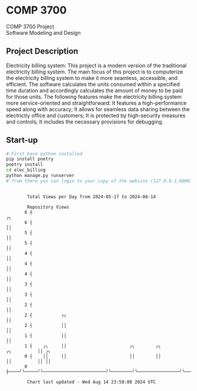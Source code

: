 # COMP 3700
COMP 3700 Project  
Software Modeling and Design
## Project Description
Electricity billing system: This project is a modern version of the traditional electricity billing system. The main focus of this project is to computerize the electricity billing system to make it more seamless, accessible, and efficient. The software calculates the units consumed within a specified time duration and accordingly calculates the amount of money to be paid for those units. The following features make the electricity billing system more service-oriented and straightforward: It features a high-performance speed along with accuracy; It allows for seamless data sharing between the electricity office and customers; It is protected by high-security measures and controls; It includes the necessary provisions for debugging.

## Start-up
```bash
# First have python installed
pip install poetry
poetry install
cd elec_billing
python manage.py runserver
# from there you can login to your copy of the website (127.0.0.1:8000), default creds are admin/admin
```

```

        Total Views per Day from 2024-05-17 to 2024-08-14

        Repository Views
       6 ┼                                                                             ╭╮
       6 ┤                                                                             ││
       5 ┤                                                                             ││
       5 ┤                                                                             ││
       4 ┤                                                                             ││
       4 ┤                                                                             ││
       4 ┤                                                                             ││
       3 ┤                                                                             ││
       3 ┤                                                                             ││
       2 ┤                                                                             ││
       2 ┤           ╭╮                                                                ││
       2 ┤           ││                                                                ││
       1 ┤           ││                                                                ││
       1 ┤    ╭╮     ││                        ╭╮        ╭╮                ╭╮          ││ ╭╮
       0 ┤    ││     ││                        ││        ││                ││          ││ ││
       0 ┼────╯╰─────╯╰────────────────────────╯╰────────╯╰────────────────╯╰──────────╯╰─╯╰───────

        Chart last updated - Wed Aug 14 23:58:08 2024 UTC
        
```
